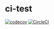 # ci-test
[![codecov](https://codecov.io/gh/fujimisakari/ci-test/branch/master/graph/badge.svg?token=GGTH4PAXBO)](https://codecov.io/gh/fujimisakari/ci-test)
[![CircleCI](https://circleci.com/gh/fujimisakari/ci-test.svg?style=svg)](https://circleci.com/gh/fujimisakari/ci-test)
